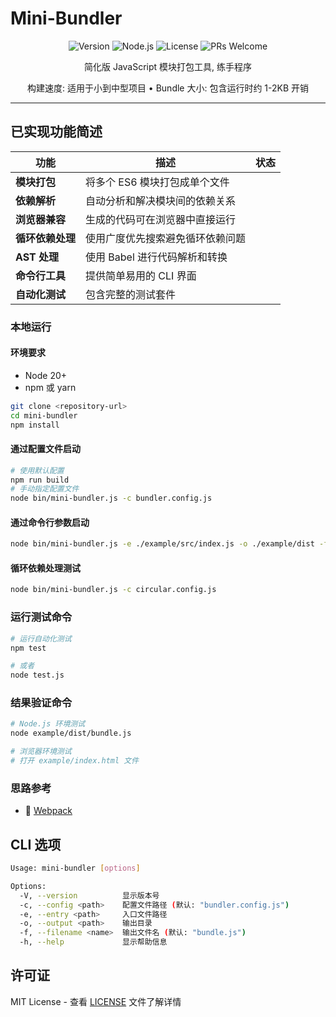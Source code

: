 # Mini-Bundler

<div align="center">
  <img src="https://img.shields.io/badge/Version-1.0.0-brightgreen.svg" alt="Version">
  <img src="https://img.shields.io/badge/Node.js-20+-blue.svg" alt="Node.js">
  <img src="https://img.shields.io/badge/License-MIT-yellow.svg" alt="License">
  <img src="https://img.shields.io/badge/PRs-welcome-orange.svg" alt="PRs Welcome">
</div>

<p align="center">
   简化版 JavaScript 模块打包工具, 练手程序
</p>

<p align="center">
  <a >构建速度: 适用于小到中型项目</a> •
  <a >Bundle 大小: 包含运行时约 1-2KB 开销</a>
</p>

---

## 已实现功能简述

| 功能 | 描述 | 状态 |
|------|------|------|
|  **模块打包** | 将多个 ES6 模块打包成单个文件 |
|  **依赖解析** | 自动分析和解决模块间的依赖关系 |
|  **浏览器兼容** | 生成的代码可在浏览器中直接运行 |
|  **循环依赖处理** | 使用广度优先搜索避免循环依赖问题 |
|  **AST 处理** | 使用 Babel 进行代码解析和转换 |
|  **命令行工具** | 提供简单易用的 CLI 界面 |
|  **自动化测试** | 包含完整的测试套件 |

</table>

### 本地运行

#### 环境要求

- Node 20+
- npm 或 yarn

```bash
git clone <repository-url>
cd mini-bundler
npm install
```

#### 通过配置文件启动

```bash
# 使用默认配置
npm run build
# 手动指定配置文件
node bin/mini-bundler.js -c bundler.config.js
```

#### 通过命令行参数启动

```bash
node bin/mini-bundler.js -e ./example/src/index.js -o ./example/dist -f bundle.js
```

#### 循环依赖处理测试

```bash
node bin/mini-bundler.js -c circular.config.js
```

### 运行测试命令

```bash
# 运行自动化测试
npm test

# 或者
node test.js
```

### 结果验证命令

```bash
# Node.js 环境测试
node example/dist/bundle.js

# 浏览器环境测试
# 打开 example/index.html 文件
```

### 思路参考

- 🔗 [Webpack](https://github.com/webpack/webpack)

## CLI 选项

```bash
Usage: mini-bundler [options]

Options:
  -V, --version          显示版本号
  -c, --config <path>    配置文件路径 (默认: "bundler.config.js")
  -e, --entry <path>     入口文件路径
  -o, --output <path>    输出目录
  -f, --filename <name>  输出文件名 (默认: "bundle.js")
  -h, --help             显示帮助信息
```

## 许可证

MIT License - 查看 [LICENSE](LICENSE) 文件了解详情
